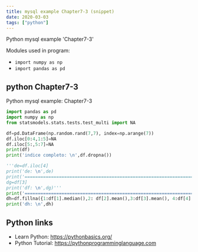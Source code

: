```yaml
---
title: mysql example Chapter7-3 (snippet)
date: 2020-03-03
tags: ["python"]
---
```

Python mysql example 'Chapter7-3'


Modules used in program: 
* `import numpy as np`
* `import pandas as pd`

## python Chapter7-3

Python mysql example: Chapter7-3

```python
import pandas as pd
import numpy as np
from statsmodels.stats.tests.test_multi import NA

df=pd.DataFrame(np.random.rand(7,7), index=np.arange(7))
df.iloc[0:4,1:5]=NA
df.iloc[5:,5:7]=NA
print(df)
print('indice completo: \n',df.dropna())

'''de=df.iloc[4]
print('de: \n',de)
print('=================================================================================')
dg=df[3]
print('df: \n',dg)'''
print('=================================================================================')
dh=df.fillna({1:df[1].median(),2: df[2].mean(),3:df[3].mean(), 4:df[4].median(),5:df[5].mean(),6:df[6].median()})
print('dh: \n',dh)

```

## Python links

- Learn Python: https://pythonbasics.org/
- Python Tutorial: https://pythonprogramminglanguage.com
